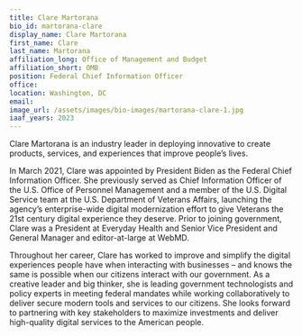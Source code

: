 ```yaml
---
title: Clare Martorana
bio_id: martorana-clare
display_name: Clare Martorana
first_name: Clare
last_name: Martorana
affiliation_long: Office of Management and Budget
affiliation_short: OMB
position: Federal Chief Information Officer
office: 
location: Washington, DC
email: 
image_url: /assets/images/bio-images/martorana-clare-1.jpg
iaaf_years: 2023
---
```

Clare Martorana is an industry leader in deploying innovative to create products, services, and experiences that improve people’s lives.

In March 2021, Clare was appointed by President Biden as the Federal Chief Information Officer. She previously served as Chief Information Officer of the U.S. Office of Personnel Management and a member of the U.S. Digital Service team at the U.S. Department of Veterans Affairs, launching the agency’s enterprise-wide digital modernization effort to give Veterans the 21st century digital experience they deserve. Prior to joining government, Clare was a President at Everyday Health and Senior Vice President and General Manager and editor-at-large at WebMD.

Throughout her career, Clare has worked to improve and simplify the digital experiences people have when interacting with businesses – and knows the same is possible when our citizens interact with our government. As a creative leader and big thinker, she is leading government technologists and policy experts in meeting federal mandates while working collaboratively to deliver secure modern tools and services to our citizens. She looks forward to partnering with key stakeholders to maximize investments and deliver high-quality digital services to the American people.